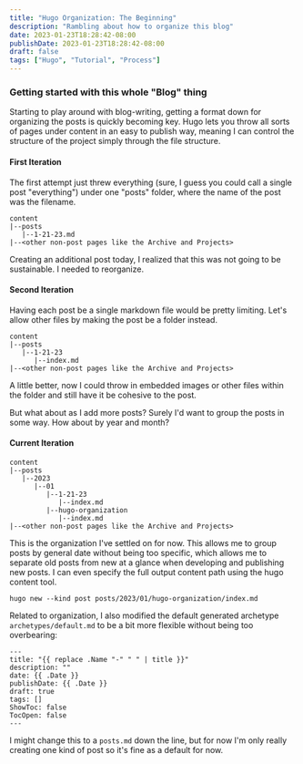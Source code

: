 ```yaml
---
title: "Hugo Organization: The Beginning"
description: "Rambling about how to organize this blog"
date: 2023-01-23T18:28:42-08:00
publishDate: 2023-01-23T18:28:42-08:00
draft: false
tags: ["Hugo", "Tutorial", "Process"]
---
```


### Getting started with this whole "Blog" thing
Starting to play around with blog-writing, getting a format down for organizing the posts is quickly becoming key. Hugo lets you throw all sorts of pages under content in an easy to publish way, meaning I can control the structure of the project simply through the file structure.

#### First Iteration
The first attempt just threw everything (sure, I guess you could call a single post "everything") under one "posts" folder, where the name of the post was the filename.
```
content
|--posts
   |--1-21-23.md
|--<other non-post pages like the Archive and Projects>
```

Creating an additional post today, I realized that this was not going to be sustainable. I needed to reorganize.

#### Second Iteration
Having each post be a single markdown file would be pretty limiting. Let's allow other files by making the post be a folder instead.
```
content
|--posts
   |--1-21-23
      |--index.md
|--<other non-post pages like the Archive and Projects>
```
A little better, now I could throw in embedded images or other files within the folder and still have it be cohesive to the post.

But what about as I add more posts? Surely I'd want to group the posts in some way. How about by year and month?

#### Current Iteration
```
content
|--posts
   |--2023
      |--01
         |--1-21-23
            |--index.md
         |--hugo-organization
            |--index.md
|--<other non-post pages like the Archive and Projects>
```

This is the organization I've settled on for now. This allows me to group posts by general date without being too specific, which allows me to separate old posts from new at a glance when developing and publishing new posts. I can even specify the full output content path using the hugo content tool.
```
hugo new --kind post posts/2023/01/hugo-organization/index.md
```
            
Related to organization, I also modified the default generated archetype `archetypes/default.md` to be a bit more flexible without being too overbearing:
```
---
title: "{{ replace .Name "-" " " | title }}"
description: ""
date: {{ .Date }}
publishDate: {{ .Date }}
draft: true
tags: []
ShowToc: false
TocOpen: false
---
```

I might change this to a `posts.md` down the line, but for now I'm only really creating one kind of post so it's fine as a default for now.